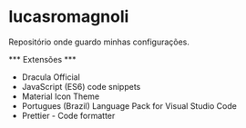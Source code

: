# lucasromagnoli
Repositório onde guardo minhas configurações.

*** Extensões ***
* Dracula Official
* JavaScript (ES6) code snippets
* Material Icon Theme
* Portugues (Brazil) Language Pack for Visual Studio Code
* Prettier - Code formatter